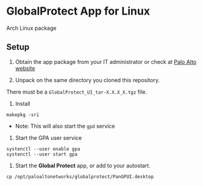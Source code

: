 # GlobalProtect App for Linux

Arch Linux package

## Setup

1. Obtain the app package from your IT administrator or
  check at [Palo Alto website](https://docs.paloaltonetworks.com/globalprotect/4-1/globalprotect-app-user-guide/globalprotect-app-for-linux.html)

1. Unpack on the same directory you cloned this repository.

  There must be a `GlobalProtect_UI_tar-X.X.X_X.tgz` file.

1. Install

  ```
  makepkg -sri
  ```

  - Note: This will also start the `gpd` service

1. Start the GPA user service

  ```
  systenctl --user enable gpa
  systenctl --user start gpa
  ```

1. Start the **Global Protect** app,
  or add to your autostart.

  ```
  cp /opt/paloaltonetworks/globalprotect/PanGPUI.desktop
  ```
